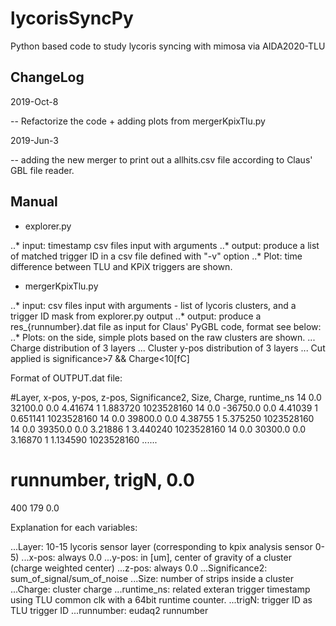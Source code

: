 # lycorisSyncPy
Python based code to study lycoris syncing with mimosa via AIDA2020-TLU

## ChangeLog
2019-Oct-8

-- Refactorize the code + adding plots from mergerKpixTlu.py

2019-Jun-3

-- adding the new merger to print out a allhits.csv file according to Claus' GBL file reader.

## Manual

+ explorer.py

..* input: timestamp csv files input with arguments
..* output: produce a list of matched trigger ID in a csv file defined with "-v" option
..* Plot: time difference between TLU and KPiX triggers are shown.

+ mergerKpixTlu.py

..* input: csv files input with arguments - list of lycoris clusters, and a trigger ID mask from explorer.py output
..* output: produce a res_{runnumber}.dat file as input for Claus' PyGBL code, format see below:
..* Plots: on the side, simple plots based on the raw clusters are shown.
... Charge distribution of 3 layers
... Cluster y-pos distribution of 3 layers
... Cut applied is significance>7 && Charge<10[fC]


Format of OUTPUT.dat file:

#Layer, x-pos, y-pos, z-pos, Significance2, Size, Charge, runtime_ns
14  0.0  32100.0  0.0   4.41674  1   1.883720  1023528160
14  0.0 -36750.0  0.0   4.41039  1   0.651141  1023528160
14  0.0  39800.0  0.0   4.38755  1   5.375250  1023528160
14  0.0  39350.0  0.0   3.21886  1   3.440240  1023528160
14  0.0  30300.0  0.0   3.16870  1   1.134590  1023528160
......
# runnumber, trigN, 0.0
400 179 0.0 

Explanation for each variables:

...Layer: 10-15 lycoris sensor layer (corresponding to kpix analysis sensor 0-5)
...x-pos: always 0.0
...y-pos: in [um], center of gravity of a cluster (charge weighted center)
...z-pos: always 0.0
...Significance2: sum_of_signal/sum_of_noise
...Size: number of strips inside a cluster
...Charge: cluster charge
...runtime_ns: related exteran trigger timestamp using TLU common clk with a 64bit runtime counter.
...trigN: trigger ID as TLU trigger ID
...runnumber: eudaq2 runnumber
